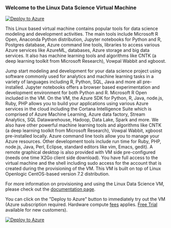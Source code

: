 ### Welcome to the Linux Data Science Virtual Machine


[![Deploy to Azure](http://azuredeploy.net/deploybutton.svg)](https://azuredeploy.com/?repository=https://github.com/Azure/Azure-MachineLearning-DataScience?ptmpl=https://raw.githubusercontent.com/Azure/Azure-MachineLearning-DataScience/master/Data-Science-Virtual-Machine/Linux/multiazuredeploy.json)

This Linux based virtual machine contains popular tools for data science modeling and development activities. The main tools include Microsoft R Open, Anaconda Python distribution, Jupyter notebooks for Python and R, Postgres database, Azure command line tools, libraries to access various Azure services like AzureML, databases, Azure storage and big data services. It also has machine learning tools and algorithms like CNTK (a deep learning toolkit from Microsoft Research), Vowpal Wabbit and xgboost.

Jump start modeling and development for your data science project using software commonly used for analytics and machine learning tasks in a variety of languages including R, Python, SQL, Java and more all pre-installed. Jupyter notebooks offers a browser based experimentation and development environment for both Python and R. Microsoft R Open included in the VM. On the VM, the Azure SDK for Python, R, Java, node.js, Ruby, PHP allows you to build your applications using various Azure services in the cloud including the Cortana Intelligence Suite which is comprised of Azure Machine Learning, Azure data factory, Stream Analytics, SQL Datawarehouse, Hadoop, Data Lake, Spark and more. We also have other powerful machine learning tools and algorithms like CNTK (a deep learning toolkit from Microsoft Research), Vowpal Wabbit, xgboost pre-installed locally. Azure command line tools allow you to manage your Azure resources. Other development tools include run time for Ruby, PHP, node.js, Java, Perl, Eclipse, standard editors like vim, Emacs, gedit). A remote graphical desktop is also provided with VM side pre-configured (needs one time X2Go client side download). You have full access to the virtual machine and the shell including sudo access for the account that is created during the provisioning of the VM. This VM is built on top of Linux Openlogic CentOS-based version 7.2 distribution. 

For more information on provisioning and using the Linux Data Science VM, please check out the [documentation page](https://azure.microsoft.com/documentation/articles/machine-learning-data-science-linux-dsvm-intro/).

You can click on the "Deploy to Azure" button to immediately try out the VM (Azure subscription required. Hardware compute [fees](https://azure.microsoft.com/en-us/marketplace/partners/microsoft-ads/linux-data-science-vm/) applies. [Free Trial](https://azure.microsoft.com/free/) available for new customers). 

[![Deploy to Azure](http://azuredeploy.net/deploybutton.svg)](https://azuredeploy.com/?repository=https://github.com/Azure/Azure-MachineLearning-DataScience?ptmpl=https://raw.githubusercontent.com/Azure/Azure-MachineLearning-DataScience/master/Data-Science-Virtual-Machine/Linux/multiazuredeploy.json)

